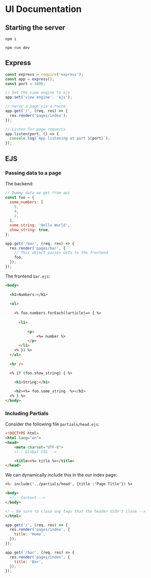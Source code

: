 # UI Documentation

## Starting the server

`npm i`

`npm run dev`

## Express

```js
const express = require('express');
const app = express();
const port = 3000;

// Set the view engine to ejs
app.set('view engine', 'ejs');

// Serve a page via a route
app.get('/', (req, res) => {
  res.render('pages/index');
});

// Listen for page requests
app.listen(port, () => {
  console.log(`App listening at port ${port}`);
});
```

## EJS

### Passing data to a page

The backend:
```js
// Dummy data we get from api
const foo = {
  some_numbers: [
    5,
    4,
    1,
  ],
  some_string: 'Hello World',
  show_string: true,
};

app.get('/bar', (req, res) => {
  res.render('pages/bar', {
    // This object passes data to the frontend 
    foo,
  });
});
```

The frontend `bar.ejs`:
```html
<body>
  
  <h1>Numbers:</h1>
  
  <ul>
    
    <% foo.numbers.forEach((article)=> { %>
      
      <li>
          
          <p>
              <%= number %>
          </p>
      </li>
    <% }) %>
  </ul>
  
  <hr />

  <% if (foo.show_string) { %>

    <h1>String:</h1>
    
    <h2><%= foo.some_string  %></h2>
  <% } %>
</body>
```

### Including Partials

Consider the following file `partials/head.ejs`:
```html
<!DOCTYPE html>
<html lang="en">
<head>
    <meta charset="UTF-8">
    <!-- Global CSS -->

    <title><%= title %></title>
</head>
```
We can dynamically include this in the our index page:

```html
<%- include('../partials/head', {title :'Page Title'}) %>

<body>
  <!-- Content -->
</body>

<!-- Be sure to close any tags that the header didn't close -->
</html>
```

```js
app.get('/', (req, res) => {
  res.render('pages/index', {
    title: 'Home',
  });
});

app.get('/bar', (req, res) => {
  res.render('pages/index', {
    title: 'Bar',
  });
});
```
